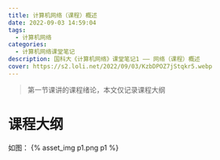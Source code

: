 ```yaml
---
title: 计算机网络（课程）概述
date: 2022-09-03 14:59:04
tags: 
  - 计算机网络
categories:
  - 计算机网络课堂笔记
description: 国科大《计算机网络》课堂笔记1 —— 网络（课程）概述
cover: https://s2.loli.net/2022/09/03/KzbDPOZ7jStqkr5.webp
---
```


> 第一节课讲的课程绪论，本文仅记录课程大纲

# 课程大纲
如图：
{% asset_img p1.png p1 %}
